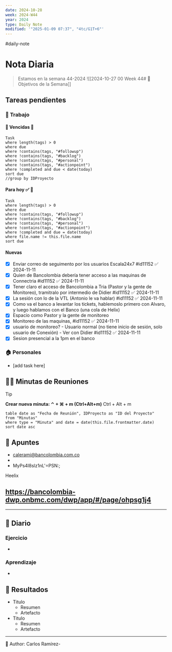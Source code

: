 ```yaml
---
date: 2024-10-28
week: 2024-W44
year: 2024
type: Daily Note
modified: '"2025-01-09 07:37", "4tc/G1T+6"'
---
```

#daily-note

 
# Nota Diaria

> Estamos en la semana 44-2024
![[2024-10-27 00 Week 44# 🥅 Objetivos de la Semana]]

## Tareas pendientes
### 👷 Trabajo
#### 🚩 Vencidas 👀 
 ```dataview
Task
where length(tags) > 0
where due
where !contains(tags, "#followup")
where !contains(tags, "#backlog")
where !contains(tags, "#personal")
where !contains(tags, "#actionpoint")
where !completed and due < date(today)
sort due
//group by IDProyecto
 ```
#### Para hoy ✅ 💪
 ```dataview
Task
where length(tags) > 0
where due
where !contains(tags, "#followup")
where !contains(tags, "#backlog")
where !contains(tags, "#personal")
where !contains(tags, "#actionpoint")
where !completed and due = date(today)
where file.name != this.file.name
sort due
 ```
#### Nuevas
- [x] Enviar correo de seguimento por los usuarios Escala24x7 #id11152 ✅ 2024-11-11
- [x] Quien de Bancolombia debería tener acceso a las maquinas de Connectria #id11152 ✅ 2024-11-11
- [x] Tener claro el acceso de Bancolombia a Tria (Pastor y la gente de Monitoreo), tramitralo por intermedio de Didier #id11152 ✅ 2024-11-11
- [x] La sesión con lo de la VTL (Antonio le va hablar) #id11152 ✅ 2024-11-11
- [x] Como va el banco a levantar los tickets, hablemoslo primero con Alvaro, y luego hablamos con el Banco (una cola de Helix)
- [x] Espacio como Pastor  y la gente de monitoreo
- [x] Monitoreo de las maquinas, #id11152 ✅ 2024-11-11
- [x] usuario de monitoreo? - Usuario normal (no tiene inicio de sesión, solo usuario de Conexión) - Ver con Didier #id11152 ✅ 2024-11-11
- [x] Sesion presencial a la 1pm en el banco

### 🏠 Personales
- [add task here]

## 🧑‍💼 Minutas de Reuniones

 > [!TIP]
 > **Crear nueva minuta: ⌃ + ⌘ + m (Ctrl+Alt+m)**
 >  Ctrl + Alt + m

 ```dataview
table date as "Fecha de Reunión", IDProyecto as "ID del Proyecto"
from "Minutas"
where type = "Minuta" and date = date(this.file.frontmatter.date)
sort date asc
```

## 📓 Apuntes
- calerami@bancolombia.com.co
- 
- MyPs4l8slz1nL'=PSN:;

Heelix

https://bancolombia-dwp.onbmc.com/dwp/app/#/page/ohpsg1j4
-

________________________________________________________________________________
## 📘 Diario

### Ejercicio
- 
### Aprendizaje
- 
## 🦄  Resultados
- Titulo
	- Resumen
	- Artefacto
- Titulo
	- Resumen
	- Artefacto


---
📝
Author: Carlos Ramírez-